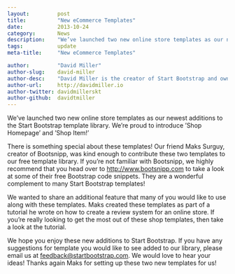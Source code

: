 ```yaml
---
layout:			post
title:			"New eCommerce Templates"
date:			2013-10-24
category:		News
description:	"We’ve launched two new online store templates as our newest additions..."
tags:			update
meta-title:		"New eCommerce Templates"

author:			"David Miller"
author-slug:	david-miller
author-desc:	"David Miller is the creator of Start Bootstrap and owner of Blackrock Digital. He is a front end web designer and developer working out of sunny Orlando, Florida."
author-url:		http://davidmiller.io
author-twitter:	davidmillerskt
author-github:	davidtmiller
---
```

We’ve launched two new online store templates as our newest additions to the Start Bootstrap template library. We’re proud to introduce ’Shop Homepage’ and ’Shop Item!’

There is something special about these templates! Our friend Maks Surguy, creator of Bootsnipp, was kind enough to contribute these two templates to our free template library. If you’re not familiar with Bootsnipp, we highly recommend that you head over to http://www.bootsnipp.com to take a look at some of their free Bootstrap code snippets. They are a wonderful complement to many Start Bootstrap templates!

We wanted to share an additional feature that many of you would like to use along with these templates. Maks created these templates as part of a tutorial he wrote on how to create a review system for an online store. If you’re really looking to get the most out of these shop templates, then take a look at the tutorial.

We hope you enjoy these new additions to Start Bootstrap. If you have any suggestions for template you would like to see added to our library, please email us at feedback@startbootstrap.com. We would love to hear your ideas! Thanks again Maks for setting up these two new templates for us!